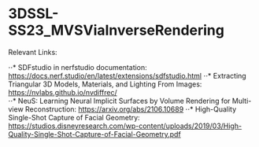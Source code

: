 # 3DSSL-SS23_MVSViaInverseRendering

Relevant Links: <br />

⋅⋅* SDFstudio in nerfstudio documentation: https://docs.nerf.studio/en/latest/extensions/sdfstudio.html
⋅⋅* Extracting Triangular 3D Models, Materials, and Lighting From Images: https://nvlabs.github.io/nvdiffrec/ <br />
⋅⋅* NeuS: Learning Neural Implicit Surfaces by Volume Rendering for Multi-view Reconstruction: https://arxiv.org/abs/2106.10689
⋅⋅* High-Quality Single-Shot Capture of Facial Geometry: https://studios.disneyresearch.com/wp-content/uploads/2019/03/High-Quality-Single-Shot-Capture-of-Facial-Geometry.pdf
